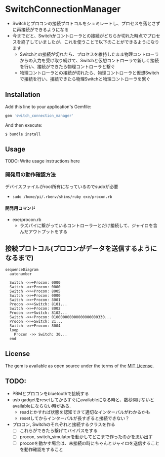 # SwitchConnectionManager
* Switchとプロコンの接続プロトコルをシュミレートし、プロセスを落とさずに再接続ができるようになる
* 今までだと、Switchかコントローラとの接続がどちらか切れた時点でプロセスを終了していましたが、これを使うことで以下のことができるようになります
  * Switchとの接続が切れたら、プロセスを維持したまま物理コントローラからの入力を受け取り続けて、Switchと仮想コントローラで新しく接続を行い、接続ができたら物理コントローラと繋ぐ
  * 物理コントローラとの接続が切れたら、物理コントローラと仮想Switchで接続を行い、接続できたら物理Switchと物理コントローラを繋ぐ

## Installation

Add this line to your application's Gemfile:

```ruby
gem 'switch_connection_manager'
```

And then execute:

    $ bundle install

## Usage

TODO: Write usage instructions here

### 開発用の動作確認方法
デバイスファイルがroot所有になっているのでsudoが必要

* `sudo /home/pi/.rbenv/shims/ruby exe/procon.rb`

#### 開発用コマンド
* exe/procon.rb
  * ラズパイに繋がっているコントローラーとだけ接続して、ジャイロを含んだアウトプットをする

## 接続プロトコル(プロコンがデータを送信するようになるまで)

```mermaid
sequenceDiagram
  autonumber

  Switch ->>+Procon: 0000
  Switch ->>+Procon: 0000
  Switch ->>+Procon: 8005
  Switch ->>+Procon: 0000
  Switch ->>+Procon: 8001
  Procon ->>+Switch: 8101...
  Switch ->>+Procon: 8002
  Procon ->>+Switch: 8102...
  Switch ->>+Procon: 010000000000000000000330...
  Procon ->>+Switch: 21...
  Switch ->>+Procon: 8004
  loop
    Procon ->> Switch: 30...
  end
```


## License

The gem is available as open source under the terms of the [MIT License](https://opensource.org/licenses/MIT).

## TODO:
* PBMとプロコンをbluetoothで接続する
* usb gadgetをresetしてからすぐにavailableになる時と、数秒開けないとavailableにならない時がある.
  * readとかすれば状態を認知できて適切なインターバルがわかるかも
  * resetしてからインターバルが長すぎると接続できない？
* プロコン, Switchのそれぞれと接続するクラスを作る
  - [ ] これらができたら繋げてバイパスをする
  - [ ] procon, switch_simulatorを動かしてどこまで作ったのかを思い出す
  - [ ] proconを動かす場合は、未接続の時にちゃんとジャイロを送信することを動作確認をすること
